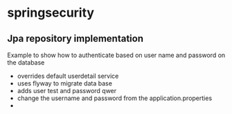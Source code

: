 # springsecurity

## Jpa repository implementation
Example to show how to authenticate based on user name and password on the database
- overrides default userdetail service
- uses flyway to migrate data base
- adds user test and password qwer
- change the username and password from the application.properties
-